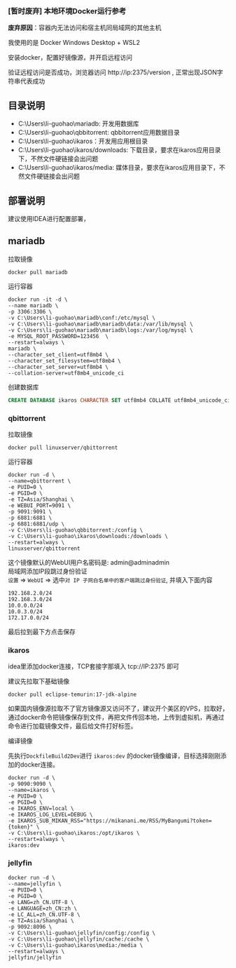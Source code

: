 ### [暂时废弃] 本地环境Docker运行参考

**废弃原因**：容器内无法访问和宿主机同局域网的其他主机

我使用的是 Docker Windows Desktop + WSL2

安装docker，配置好镜像源，并开启远程访问

验证远程访问是否成功，浏览器访问 http://ip:2375/version , 正常出现JSON字符串代表成功

## 目录说明

- C:\Users\li-guohao\mariadb: 开发用数据库
- C:\Users\li-guohao\qbbitorrent: qbbitorrent应用数据目录
- C:\Users\li-guohao\ikaros：开发用应用根目录
- C:\Users\li-guohao\ikaros/downloads: 下载目录，要求在ikaros应用目录下，不然文件硬链接会出问题
- C:\Users\li-guohao\ikaros/media: 媒体目录，要求在ikaros应用目录下，不然文件硬链接会出问题

## 部署说明

建议使用IDEA进行配置部署，

## mariadb

拉取镜像

```shell
docker pull mariadb
```

运行容器

```shell
docker run -it -d \
--name mariadb \
-p 3306:3306 \
-v C:\Users\li-guohao\mariadb\conf:/etc/mysql \
-v C:\Users\li-guohao\mariadb\mariadb\data:/var/lib/mysql \
-v C:\Users\li-guohao\mariadb\mariadb\logs:/var/log/mysql \
-e MYSQL_ROOT_PASSWORD=123456  \
--restart=always \
mariadb \
--character_set_client=utf8mb4 \
--character_set_filesystem=utf8mb4 \
--character_set_server=utf8mb4 \
--collation-server=utf8mb4_unicode_ci
```

创建数据库

```sql
CREATE DATABASE ikaros CHARACTER SET utf8mb4 COLLATE utf8mb4_unicode_ci;
```

### qbittorrent

拉取镜像

```shell
docker pull linuxserver/qbittorrent
```

运行容器

```shell
docker run -d \
--name=qbittorrent \
-e PUID=0 \
-e PGID=0 \
-e TZ=Asia/Shanghai \
-e WEBUI_PORT=9091 \
-p 9091:9091 \
-p 6881:6881 \
-p 6881:6881/udp \
-v C:\Users\li-guohao\qbbitorrent:/config \
-v C:\Users\li-guohao\ikaros\downloads:/downloads \
--restart=always \
linuxserver/qbittorrent
```

这个镜像默认的WebUI用户名密码是: admin@adminadmin  
局域网添加IP段跳过身份验证  
`设置` => `WebUI` => 选中`对 IP 子网白名单中的客户端跳过身份验证`, 并填入下面内容  

```text
192.168.2.0/24
192.168.3.0/24
10.0.0.0/24
10.0.3.0/24
172.17.0.0/24
```

最后拉到最下方点击保存

### ikaros

idea里添加docker连接，TCP套接字那填入 tcp://IP:2375 即可

建议先拉取下基础镜像

```shell
docker pull eclipse-temurin:17-jdk-alpine
```

如果国内镜像源拉取不了官方镜像源又访问不了，建议开个美区的VPS，拉取好，通过docker命令把镜像保存到文件，再把文件传回本地，上传到虚拟机，再通过命令进行加载镜像文件，最后给文件打好标签。

编译镜像

先执行`DockfileBuild2Dev`进行 `ikaros:dev` 的docker镜像编译，目标选择刚刚添加的docker连接。

```shell
docker run -d \
-p 9090:9090 \
--name=ikaros \
-e PUID=0 \
-e PGID=0 \
-e IKAROS_ENV=local \
-e IKAROS_LOG_LEVEL=DEBUG \
-e IKAROS_SUB_MIKAN_RSS="https://mikanani.me/RSS/MyBangumi?token={token}" \
-v C:\Users\li-guohao\ikaros:/opt/ikaros \
--restart=always \
ikaros:dev
```

### jellyfin

```shell
docker run -d \
--name=jellyfin \
-e PUID=0 \
-e PGID=0 \
-e LANG=zh_CN.UTF-8 \
-e LANGUAGE=zh_CN:zh \
-e LC_ALL=zh_CN.UTF-8 \
-e TZ=Asia/Shanghai \
-p 9092:8096 \
-v C:\Users\li-guohao\jellyfin/config:/config \
-v C:\Users\li-guohao\jellyfin/cache:/cache \
-v C:\Users\li-guohao\ikaros\media:/media \
--restart=always \
jellyfin/jellyfin
```